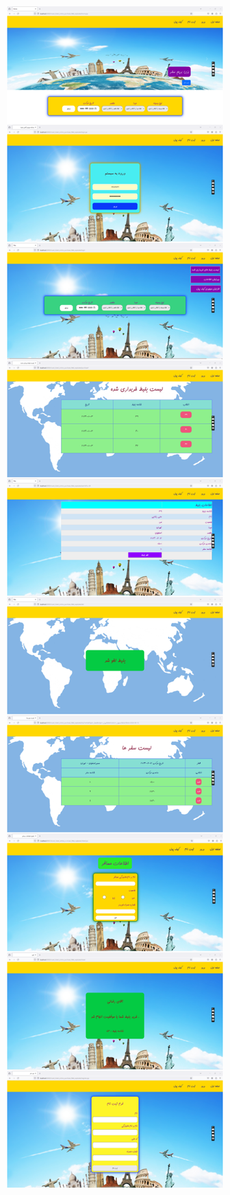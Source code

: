 <div>
  <img src="https://github.com/HoseinRezaeeM/Travel-ticket-online-purchase-system/blob/master/image-site/03.01.2024_14.18.40_REC.png">
  <img src="https://github.com/HoseinRezaeeM/Travel-ticket-online-purchase-system/blob/master/image-site/03.01.2024_14.19.10_REC.png">
  <img src="https://github.com/HoseinRezaeeM/Travel-ticket-online-purchase-system/blob/master/image-site/03.01.2024_14.19.29_REC.png">
<img src="https://github.com/HoseinRezaeeM/Travel-ticket-online-purchase-system/blob/master/image-site/03.01.2024_14.19.50_REC.png">
<img src="https://github.com/HoseinRezaeeM/Travel-ticket-online-purchase-system/blob/master/image-site/03.01.2024_14.20.06_REC.png">
<img src="https://github.com/HoseinRezaeeM/Travel-ticket-online-purchase-system/blob/master/image-site/03.01.2024_14.20.22_REC.png">
<img src="https://github.com/HoseinRezaeeM/Travel-ticket-online-purchase-system/blob/master/image-site/03.01.2024_14.22.17_REC.png">
<img src="https://github.com/HoseinRezaeeM/Travel-ticket-online-purchase-system/blob/master/image-site/04.01.2024_10.40.22_REC.png">
<img src="https://github.com/HoseinRezaeeM/Travel-ticket-online-purchase-system/blob/master/image-site/03.01.2024_14.23.31_REC.png">
  <img src="https://github.com/HoseinRezaeeM/Travel-ticket-online-purchase-system/blob/master/image-site/03.01.2024_14.23.49_REC.png">
</div>
